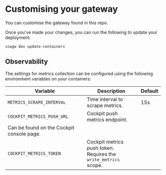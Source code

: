 # Customising your gateway

You can customise the gateway found in this repo.

Once you've made your changes, you can run the following to update your deployment:

```console
scwgw dev update-containers
```

## Observability

The settings for metrics collection can be configured using the following environment variables on your containers:

<!-- markdownlint-disable MD033 -->
| Variable                  | Description                      | Default |
|---------------------------|----------------------------------|---------|
| `METRICS_SCRAPE_INTERVAL` | Time interval to scrape metrics. | 15s     |
| `COCKPIT_METRICS_PUSH_URL` | Cockpit push metrics endpoint. <br/>
Can be found on the Cockpit console page.                           |         |
| `COCKPIT_METRICS_TOKEN`    | Cockpit metrics push token.  <br/> Requires the `write_metrics` scope.                                 |         |
